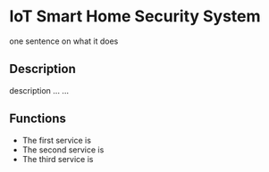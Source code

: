 # IoT Smart Home Security System

one sentence on what it does

## Description

description
...
...

## Functions

- The first service is  
- The second service is 
- The third service is 
